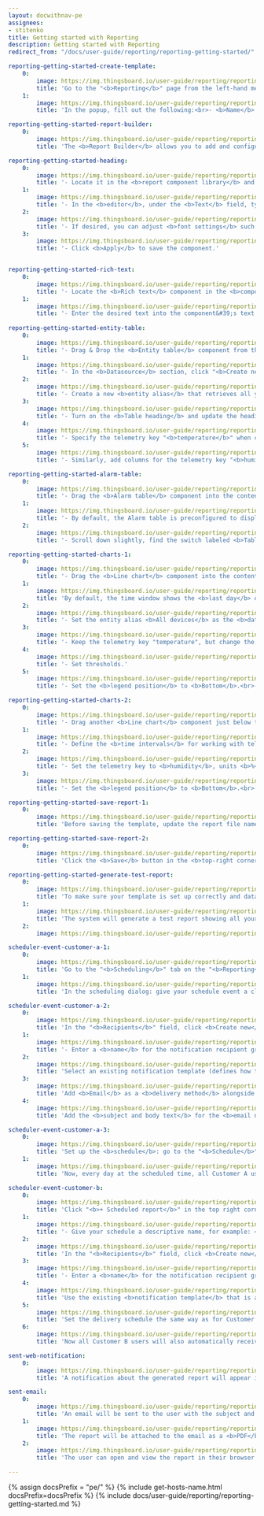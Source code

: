 ```yaml
---
layout: docwithnav-pe
assignees:
- stitenko
title: Getting started with Reporting
description: Getting started with Reporting
redirect_from: "/docs/user-guide/reporting/reporting-getting-started/"

reporting-getting-started-create-template:
    0:
        image: https://img.thingsboard.io/user-guide/reporting/reporting-getting-started/reporting-getting-started-create-template-1-pe.png
        title: 'Go to the "<b>Reporting</b>" page from the left-hand menu — you&#39;ll land on the "<b>Templates</b>" tab by default. Click the "<b>+ Add report template</b>" button in the top-right corner and select "<b>Create new report template</b>".'
    1:
        image: https://img.thingsboard.io/user-guide/reporting/reporting-getting-started/reporting-getting-started-create-template-2-pe.png
        title: 'In the popup, fill out the following:<br>- <b>Name</b> it "<b>Daily Device Alarm Report</b>".<br>- Choose <b>PDF</b> report <b>format</b>.<br>- Choose <b>Report</b> as the <b>template type</b>.<br>- Click "<b>Add</b>" to create the report template and open the <b>Report Builder</b> interface.'

reporting-getting-started-report-builder:
    0:
        image: https://img.thingsboard.io/user-guide/reporting/reporting-getting-started/reporting-getting-started-report-builder-1-pe.png
        title: 'The <b>Report Builder</b> allows you to add and configure components that define the structure and visual layout of your report. Components are added by dragging them from the components library into the content area.'

reporting-getting-started-heading:
    0:
        image: https://img.thingsboard.io/user-guide/reporting/reporting-getting-started/reporting-getting-started-heading-1-pe.png
        title: '- Locate it in the <b>report component library</b> and drag it into the <b>header content area</b> of your report.'
    1:
        image: https://img.thingsboard.io/user-guide/reporting/reporting-getting-started/reporting-getting-started-heading-2-pe.png
        title: '- In the <b>editor</b>, under the <b>Text</b> field, type the title you want for the heading.'
    2:
        image: https://img.thingsboard.io/user-guide/reporting/reporting-getting-started/reporting-getting-started-heading-3-pe.png
        title: '- If desired, you can adjust <b>font settings</b> such as size, style, or alignment to make your title stand out.'
    3:
        image: https://img.thingsboard.io/user-guide/reporting/reporting-getting-started/reporting-getting-started-heading-4-pe.png
        title: '- Click <b>Apply</b> to save the component.'


reporting-getting-started-rich-text:
    0:
        image: https://img.thingsboard.io/user-guide/reporting/reporting-getting-started/reporting-getting-started-rich-text-1-pe.png
        title: '- Locate the <b>Rich text</b> component in the <b>component library</b> and drag it into the <b>content area</b>.'
    1:
        image: https://img.thingsboard.io/user-guide/reporting/reporting-getting-started/reporting-getting-started-rich-text-2-pe.png
        title: '- Enter the desired text into the component&#39;s text field.<br>- Click <b>Apply</b> to save the component.'
    
reporting-getting-started-entity-table:
    0:
        image: https://img.thingsboard.io/user-guide/reporting/reporting-getting-started/reporting-getting-started-entity-table-1-pe.png
        title: '- Drag & Drop the <b>Entity table</b> component from the <b>component library</b> into the <b>content area</b>.'
    1:
        image: https://img.thingsboard.io/user-guide/reporting/reporting-getting-started/reporting-getting-started-entity-table-2-pe.png
        title: '- In the <b>Datasource</b> section, click "<b>Create new</b>" entity alias button.'
    2:
        image: https://img.thingsboard.io/user-guide/reporting/reporting-getting-started/reporting-getting-started-entity-table-3-pe.png
        title: '- Create a new <b>entity alias</b> that retrieves all your entities of type <b>Device</b>.'
    3:
        image: https://img.thingsboard.io/user-guide/reporting/reporting-getting-started/reporting-getting-started-entity-table-4-pe.png
        title: '- Turn on the <b>Table heading</b> and update the heading text.<br>- In the "<b>Columns</b>" section click "<b>Add column</b>".'
    4:
        image: https://img.thingsboard.io/user-guide/reporting/reporting-getting-started/reporting-getting-started-entity-table-5-pe.png
        title: '- Specify the telemetry key "<b>temperature</b>" when configuring a new table column.'
    5:
        image: https://img.thingsboard.io/user-guide/reporting/reporting-getting-started/reporting-getting-started-entity-table-6-pe.png
        title: '- Similarly, add columns for the telemetry key "<b>humidity</b>" and the attribute "<b>active</b>", which will display the device status.<br>- In the <b>column settings</b>, set <b>center alignment</b> for the cells of each key.<br>- Click <b>Apply</b> to save component.'

reporting-getting-started-alarm-table:
    0:
        image: https://img.thingsboard.io/user-guide/reporting/reporting-getting-started/reporting-getting-started-alarm-table-1-pe.png
        title: '- Drag the <b>Alarm table</b> component into the content area of your report.'
    1:
        image: https://img.thingsboard.io/user-guide/reporting/reporting-getting-started/reporting-getting-started-alarm-table-2-pe.png
        title: '- By default, the Alarm table is preconfigured to display alarms from the <b>last 24 hours</b>.<br>- Set the entity alias <b>All devices</b> as the <b>alarm source</b>.<br>- In the <b>Filters</b> section, check the box to display only currently active alarms.'
    2:
        image: https://img.thingsboard.io/user-guide/reporting/reporting-getting-started/reporting-getting-started-alarm-table-3-pe.png
        title: '- Scroll down slightly, find the switch labeled <b>Table heading</b>, and toggle it on. Type your desired heading.<br>Adjust the <b>horizontal alignment</b> and reduce the <b>font size</b> if desired.<br>- <b>Save</b> the component.'

reporting-getting-started-charts-1:
    0:
        image: https://img.thingsboard.io/user-guide/reporting/reporting-getting-started/reporting-getting-started-charts-1-pe.png
        title: '- Drag the <b>Line chart</b> component into the content area of your report.'
    1:
        image: https://img.thingsboard.io/user-guide/reporting/reporting-getting-started/reporting-getting-started-charts-2-pe.png
        title: 'By default, the time window shows the <b>last day</b> of data, aggregated by <b>1 hour</b>.'
    2:
        image: https://img.thingsboard.io/user-guide/reporting/reporting-getting-started/reporting-getting-started-charts-3-pe.png
        title: '- Set the entity alias <b>All devices</b> as the <b>datasource</b>.'
    3:
        image: https://img.thingsboard.io/user-guide/reporting/reporting-getting-started/reporting-getting-started-charts-4-pe.png
        title: '- Keep the telemetry key "temperature", but change the label to <b>${entityName} temperature</b>.<br>- Configure the Y axes.'
    4:
        image: https://img.thingsboard.io/user-guide/reporting/reporting-getting-started/reporting-getting-started-charts-5-pe.png
        title: '- Set thresholds.'
    5:
        image: https://img.thingsboard.io/user-guide/reporting/reporting-getting-started/reporting-getting-started-charts-6-pe.png
        title: '- Set the <b>legend position</b> to <b>Bottom</b>.<br>- <b>Save</b> the component.'

reporting-getting-started-charts-2:
    0:
        image: https://img.thingsboard.io/user-guide/reporting/reporting-getting-started/reporting-getting-started-charts-7-pe.png
        title: '- Drag another <b>Line chart</b> component just below the first one.'
    1:
        image: https://img.thingsboard.io/user-guide/reporting/reporting-getting-started/reporting-getting-started-charts-8-pe.png
        title: '- Define the <b>time intervals</b> for working with telemetry data.<br>- Specify the entity alias <b>All devices</b> as the <b>datasource</b>.'
    2:
        image: https://img.thingsboard.io/user-guide/reporting/reporting-getting-started/reporting-getting-started-charts-9-pe.png
        title: '- Set the telemetry key to <b>humidity</b>, units <b>%</b>, and change the <b>label</b> to <b>${entityName} humidity</b><br>- Configure the Y axes.'
    3:
        image: https://img.thingsboard.io/user-guide/reporting/reporting-getting-started/reporting-getting-started-charts-10-pe.png
        title: '- Set the <b>legend position</b> to <b>Bottom</b>.<br>- <b>Save</b> the component.'

reporting-getting-started-save-report-1:
    0:
        image: https://img.thingsboard.io/user-guide/reporting/reporting-getting-started/reporting-getting-started-save-report-1-pe.png
        title: 'Before saving the template, update the report file name so that exported files are easy to identify.'

reporting-getting-started-save-report-2:
    0:
        image: https://img.thingsboard.io/user-guide/reporting/reporting-getting-started/reporting-getting-started-save-report-2-pe.png
        title: 'Click the <b>Save</b> button in the <b>top-right corner</b> of the report builder interface to save your template configuration.'

reporting-getting-started-generate-test-report:
    0:
        image: https://img.thingsboard.io/user-guide/reporting/reporting-getting-started/reporting-getting-started-generate-test-report-1-pe.png
        title: 'To make sure your template is set up correctly and data displays as expected, click "<b>Generate test report</b>" (located next to the "Save" button).'
    1:
        image: https://img.thingsboard.io/user-guide/reporting/reporting-getting-started/reporting-getting-started-generate-test-report-2-pe.png
        title: 'The system will generate a test report showing all your devices along with their alarms.'
    2:
        image: https://img.thingsboard.io/user-guide/reporting/reporting-getting-started/reporting-getting-started-generate-test-report-3-pe.png

scheduler-event-customer-a-1:
    0:
        image: https://img.thingsboard.io/user-guide/reporting/reporting-getting-started/scheduler-event-customer-a-1-pe.png
        title: 'Go to the "<b>Scheduling</b>" tab on the "<b>Reporting</b>" page and click the "<b>+ Scheduled report</b>" button in the top-right corner.'
    1:
        image: https://img.thingsboard.io/user-guide/reporting/reporting-getting-started/scheduler-event-customer-a-2-pe.png
        title: 'In the scheduling dialog: give your schedule event a clear title, e.g., <b>Daily Devices Alarm Report for Customer A</b><br>. – Select the previously created <b>Daily Devices Alarm Report</b> template.<br> – Specify the user account on whose behalf the report will be generated: <b>janesmith@thingsboard.io</b> (Jane Smith — Customer A administrator).'

scheduler-event-customer-a-2:
    0:
        image: https://img.thingsboard.io/user-guide/reporting/reporting-getting-started/scheduler-event-customer-a-3-pe.png
        title: 'In the "<b>Recipients</b>" field, click <b>Create new</b> to create a new recipient group.'
    1:
        image: https://img.thingsboard.io/user-guide/reporting/reporting-getting-started/scheduler-event-customer-a-4-pe.png
        title: '- Enter a <b>name</b> for the notification recipient group.<br>- Select <b>Customer users</b> filter. <br>- Set <b>Customer</b> to <b>Customer A</b>.<br>- Click "<b>Add</b>".'
    2:
        image: https://img.thingsboard.io/user-guide/reporting/reporting-getting-started/scheduler-event-customer-a-5-pe.png
        title: 'Select an existing notification template (defines how the report will be delivered) and edit it.'
    3:
        image: https://img.thingsboard.io/user-guide/reporting/reporting-getting-started/scheduler-event-customer-a-6-pe.png
        title: 'Add <b>Email</b> as a <b>delivery method</b> alongside <b>Web</b>. Click "<b>Next</b>".'
    4:
        image: https://img.thingsboard.io/user-guide/reporting/reporting-getting-started/scheduler-event-customer-a-7-pe.png
        title: 'Add the <b>subject and body text</b> for the <b>email notification</b> to which the <b>PDF report</b> will be attached. Click "<b>Save</b>".'

scheduler-event-customer-a-3:
    0:
        image: https://img.thingsboard.io/user-guide/reporting/reporting-getting-started/scheduler-event-customer-a-8-pe.png
        title: 'Set up the <b>schedule</b>: go to the "<b>Schedule</b>" tab, set the start date and time for the first run, enable the "<b>Repeat</b>" option, select Daily as the interval, and put the schedule&#39;s end date. Finally, click "<b>Create</b>" to save the scheduler event.'
    1:
        image: https://img.thingsboard.io/user-guide/reporting/reporting-getting-started/scheduler-event-customer-a-9-pe.png
        title: 'Now, every day at the scheduled time, all Customer A users will automatically receive a report with the latest information about their device alarms.'

scheduler-event-customer-b:
    0:
        image: https://img.thingsboard.io/user-guide/reporting/reporting-getting-started/scheduler-event-customer-b-1-pe.png
        title: 'Click "<b>+ Scheduled report</b>" in the top right corner of the "<b>Template</b>" page to create a new scheduler event.'
    1:
        image: https://img.thingsboard.io/user-guide/reporting/reporting-getting-started/scheduler-event-customer-b-2-pe.png
        title: '- Give your schedule a descriptive name, for example: <b>Daily Device Alarm Report for Customer B</b>.<br>- Select the same template used for Customer A — <b>Daily Device Alarm Report</b>.<br>- Set the user account to <b>emmajohnson@thingsboard.io</b> (Emma Johnson – Customer B Administrator). The report will be generated on behalf of this user, containing only the data accessible to Customer B.'
    2:
        image: https://img.thingsboard.io/user-guide/reporting/reporting-getting-started/scheduler-event-customer-b-3-pe.png
        title: 'In the "<b>Recipients</b>" field, click <b>Create new</b> to create a new recipient group.'
    3:
        image: https://img.thingsboard.io/user-guide/reporting/reporting-getting-started/scheduler-event-customer-b-4-pe.png
        title: '- Enter a <b>name</b> for the notification recipient group.<br>- Select <b>Customer users</b> filter. <br>- Set <b>Customer</b> to <b>Customer B</b>.<br>- Click "<b>Add</b>".'
    4:
        image: https://img.thingsboard.io/user-guide/reporting/reporting-getting-started/scheduler-event-customer-b-5-pe.png
        title: 'Use the existing <b>notification template</b> that is already configured to send messages via <b>Email</b> and <b>Web</b>.'
    5:
        image: https://img.thingsboard.io/user-guide/reporting/reporting-getting-started/scheduler-event-customer-b-6-pe.png
        title: 'Set the delivery schedule the same way as for Customer A:<br> - Specify the date and time of the first run.<br>- Enable the "<b>Repeat</b>" option, select <br>Daily</b> as the interval, and put the schedule&#39;s end date.<br> - Finally, click "<b>Create</b>" to save the scheduler event.'
    6:
        image: https://img.thingsboard.io/user-guide/reporting/reporting-getting-started/scheduler-event-customer-b-7-pe.png
        title: 'Now all Customer B users will also automatically receive a daily report at the scheduled time with the most up-to-date information on their device alarms.'

sent-web-notification:
    0:
        image: https://img.thingsboard.io/user-guide/reporting/reporting-getting-started/sent-web-notification-1-pe.png
        title: 'A notification about the generated report will appear in the ThingsBoard Web UI.'

sent-email:
    0:
        image: https://img.thingsboard.io/user-guide/reporting/reporting-getting-started/sent-email-1-pe.png
        title: 'An email will be sent to the user with the subject and message you configured in the notification template.'
    1:
        image: https://img.thingsboard.io/user-guide/reporting/reporting-getting-started/sent-email-2-pe.png
        title: 'The report will be attached to the email as a <b>PDF</b> file.'
    2:
        image: https://img.thingsboard.io/user-guide/reporting/reporting-getting-started/sent-email-3-pe.png
        title: 'The user can open and view the report in their browser or download it.'

---
```


{% assign docsPrefix = "pe/" %}
{% include get-hosts-name.html docsPrefix=docsPrefix %}
{% include docs/user-guide/reporting/reporting-getting-started.md %}